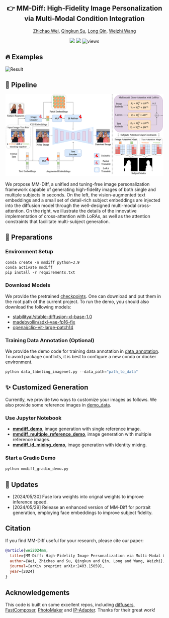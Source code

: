 <div align="center">
<h2><center>👉 MM-Diff: High-Fidelity Image Personalization via Multi-Modal Condition Integration</h2>

[Zhichao Wei](), [Qingkun Su](), [Long Qin](), [Weizhi Wang]()

<a href='https://arxiv.org/pdf/2403.15059'><img src='https://img.shields.io/badge/ArXiv-2403.15059-red'></a> 
<a href='https://mm-diff.github.io/'><img src='https://img.shields.io/badge/Project-Page-Blue'></a>  ![views](https://visitor-badge.laobi.icu/badge?page_id=alibaba.mm-diff&left_color=gray&right_color=red)
</div>

## 🔥 **Examples**

![Result](assets/results.png)


## 🎇 **Pipeline**

![method](assets/pipeline.png)

We propose MM-Diff, a unified and tuning-free image personalization framework capable of generating high-fidelity images of both single and multiple subjects in seconds. On the left, the vision-augmented text embeddings and a small set of detail-rich subject embeddings are injected into the diffusion model through the well-designed multi-modal cross-attention. On the right, we illustrate the details of the innovative implementation of cross-attention with LoRAs, as well as the attention constraints that facilitate multi-subject generation.

## 🔧 **Preparations**

### Environment Setup

```shell
conda create -n mmdiff python=3.9
conda activate mmdiff
pip install -r requirements.txt
```

### Download Models

We provide the pretrained [checkpoints](https://cloudbook-public-daily.oss-cn-hangzhou.aliyuncs.com/Personalization/checkpoints/checkpoints.tar.gz). One can download and put them in the root path of the current project. To run the demo, you should also download the following models:
- [stabilityai/stable-diffusion-xl-base-1.0](https://huggingface.co/stabilityai/stable-diffusion-xl-base-1.0)
- [madebyollin/sdxl-vae-fp16-fix](https://huggingface.co/madebyollin/sdxl-vae-fp16-fix)
- [openai/clip-vit-large-patch14](https://huggingface.co/openai/clip-vit-large-patch14)

### Training Data Annotation (Optional)

We provide the demo code for training data annotation in [data_annotation](./data_annotation/). To avoid package conflicts, it is best to configure a new conda or docker environment.

```python
python data_labeling_imagenet.py --data_path="path_to_data"
```

## ✨ **Customized Generation**

Currently, we provide two ways to customize your images as follows. We also provide some reference images in [demo_data](./demo_data).

### Use Jupyter Notebook
- [**mmdiff_demo**](mmdiff_demo.ipynb), image generation with single reference image.
- [**mmdiff_multiple_reference_demo**](mmdiff_demo.ipynb), image generation with multiple reference images.
- [**mmdiff_id_mixing_demo**](mmdiff_demo.ipynb), image generation with identity mixing.


### Start a Gradio Demo
```python
python mmdiff_gradio_demo.py
```

## 🚩 **Updates**
- [2024/05/30] Fuse lora weights into orignal weights to improve inference speed.
- [2024/05/29] Release an enhanced version of MM-Diff for portrait generation, employing face embeddings to improve subject fidelity.

## **Citation**

If you find MM-Diff useful for your research, please cite our paper:

```bibtex
@article{wei2024mm,
  title={MM-Diff: High-Fidelity Image Personalization via Multi-Modal Condition Integration},
  author={Wei, Zhichao and Su, Qingkun and Qin, Long and Wang, Weizhi},
  journal={arXiv preprint arXiv:2403.15059},
  year={2024}
}
```

## **Acknowledgements**

This code is built on some excellent repos, including [diffusers](https://github.com/huggingface/diffusers), [FastComposer](https://github.com/mit-han-lab/fastcomposer/tree/main/fastcomposer), [PhotoMaker](https://github.com/TencentARC/PhotoMaker) and [IP-Adapter](https://github.com/tencent-ailab/IP-Adapter). Thanks for their great work!